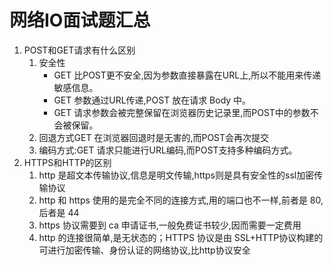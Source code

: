 # 网络IO面试题汇总
1. POST和GET请求有什么区别
   1. 安全性 
      * GET 比POST更不安全,因为参数直接暴露在URL上,所以不能用来传递敏感信息。
      * GET 参数通过URL传递,POST 放在请求 Body 中。
      * GET 请求参数会被完整保留在浏览器历史记录里,而POST中的参数不会被保留。
   2. 回退方式GET 在浏览器回退时是无害的,而POST会再次提交
   3. 编码方式:GET 请求只能进行URL编码,而POST支持多种编码方式。
2. HTTPS和HTTP的区别
   1. http 是超文本传输协议,信息是明文传输,https则是具有安全性的ssl加密传输协议
   2. http 和 https 使用的是完全不同的连接方式,用的端口也不一样,前者是 80,后者是 44
   3. https 协议需要到 ca 申请证书,一般免费证书较少,因而需要一定费用
   4. http 的连接很简单,是无状态的；HTTPS 协议是由 SSL+HTTP协议构建的可进行加密传输、身份认证的网络协议,比http协议安全